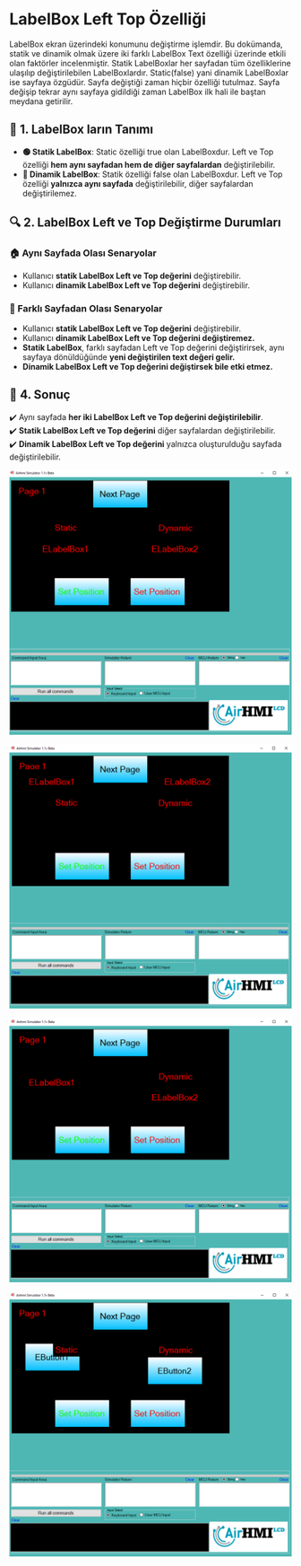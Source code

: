 # LabelBox Left Top Özelliği

LabelBox ekran üzerindeki konumunu değiştirme işlemdir. 
Bu dokümanda, statik ve dinamik olmak üzere iki farklı LabelBox Text özelliği üzerinde etkili olan faktörler incelenmiştir.
Statik LabelBoxlar her sayfadan tüm özelliklerine ulaşılıp değiştirilebilen LabelBoxlardır. Static(false) yani dinamik LabelBoxlar ise sayfaya özgüdür.
Sayfa değiştiği zaman hiçbir özelliği tutulmaz. Sayfa değişip tekrar aynı sayfaya gidildiği zaman LabelBox ilk hali ile baştan meydana getirilir. 

## 📌 1. LabelBox ların Tanımı
- **🟢 Statik LabelBox**: Static özelliği true olan LabelBoxdur. Left ve Top özelliği **hem aynı sayfadan hem de diğer sayfalardan** değiştirilebilir.
- **🔵 Dinamik LabelBox**: Statik özelliği false olan LabelBoxdur. Left ve Top özelliği **yalnızca aynı sayfada** değiştirilebilir, diğer sayfalardan değiştirilemez.

## 🔍 2. LabelBox Left ve Top Değiştirme Durumları
### 🏠 Aynı Sayfada Olası Senaryolar
- Kullanıcı **statik LabelBox Left ve Top değerini** değiştirebilir.
- Kullanıcı **dinamik LabelBox Left ve Top değerini** değiştirebilir.


### 🔄 Farklı Sayfadan Olası Senaryolar
- Kullanıcı **statik LabelBox Left ve Top değerini** değiştirebilir.
- Kullanıcı **dinamik LabelBox Left ve Top değerini değiştiremez.**
- **Statik LabelBox**, farklı sayfadan Left ve Top değerini değiştirirsek, aynı sayfaya dönüldüğünde **yeni değiştirilen text değeri gelir.**
- **Dinamik LabelBox Left ve Top değerini değiştirsek bile etki etmez.**

## 🎯 4. Sonuç
✔️ Aynı sayfada **her iki LabelBox Left ve Top değerini değiştirilebilir**.  
✔️ **Statik LabelBox Left ve Top değerini** diğer sayfalardan değiştirilebilir.  
✔️ **Dinamik LabelBox Left ve Top değerini** yalnızca oluşturulduğu sayfada değiştirilebilir.  


![Açıklama Metni](1.png)

![Açıklama Metni](2.png)

![Açıklama Metni](3.png)

![Açıklama Metni](4.png)

